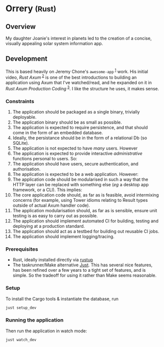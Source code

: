 # Orrery <small>(Rust)</small>

## Overview

My daughter Joanie's interest in planets led to the creation of a concise,
visually appealing solar system information app.

## Development

This is based heavily on Jeremy Chone's `awesome-app`<sup> [1][1]</sup> work.
His initial video, _Rust Axum_<sup> [2][2]</sup> is one of the best
introductions to building an application using Axum that I've watched/read, and
he expanded on it in _Rust Axum Production Coding_<sup> [3][3]</sup>. I like the
structure he uses, it makes sense.

[1]: https://github.com/awesomeapp-dev
[2]: https://youtu.be/XZtlD_m59sM?si=NotUnKtun75eZNDt
[3]: https://youtu.be/3cA_mk4vdWY?si=c9dmgrHT0AHvo2bp

### Constraints

1. The application should be packaged as a single binary, trivially deployable.
2. The application binary should be as small as possible.
3. The application is expected to require persistence, and that should come in
   the form of an embedded database.
4. Ideally, the persistance should be in the form of a relational Db (so
   SQLite).
5. The application is not expected to have _many_ users. However
6. The application is expected to provide interactive _administrative_ functions
   personal to users. So:
7. The application should have users, secure authentication, and authorisation.
8. The application is expected to be a web application. However:
9. The application code should be modularised in such a way that the HTTP layer
   can be replaced with something else (_eg_ a desktop app framework, or a CLI).
   This implies:
10. The core application code should, as far as is feasible, avoid intermixing
    concerns (for example, using Tower idioms relating to Result types outside
    of actual Axum handler code).
11. The application modularisation should, as far as is sensible, ensure unit
    testing is as easy to carry out as possible.
12. The application should implement automated CI for building, testing and
    deploying at a production standard.
13. The application should act as a testbed for building out reusable CI jobs.
14. The application should implement logging/tracing.

### Prerequisites

- Rust, ideally installed directly via [rustup](ADD_LINK)
- The taskrunner/Make alternative [Just](https://just.systems). This has several
  nice features, has been refined over a few years to a tight set of features,
  and is simple. So the tradeoff for using it rather than Make seems reasonable.

### Setup

To install the Cargo tools & instantiate the database, run

```sh
just setup_dev
```

### Running the application

Then run the application in watch mode:

```sh
just watch_dev
```
